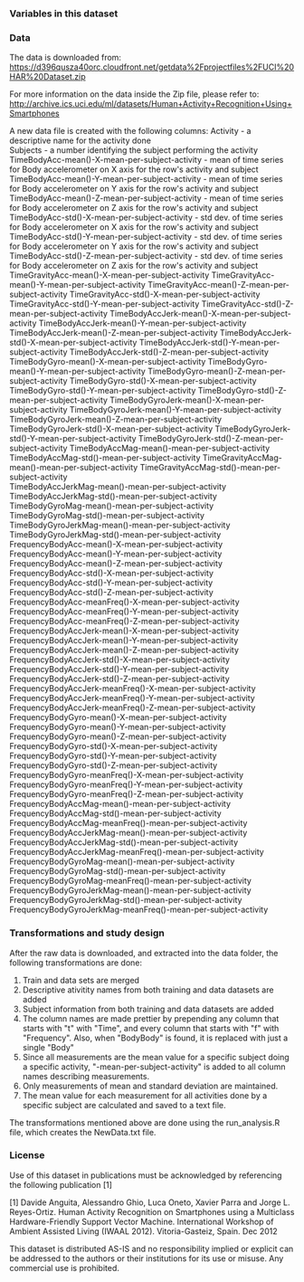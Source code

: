 ### Variables in this dataset

### Data
The data is downloaded from:
https://d396qusza40orc.cloudfront.net/getdata%2Fprojectfiles%2FUCI%20HAR%20Dataset.zip

For more information on the data inside the Zip file, please refer to:
http://archive.ics.uci.edu/ml/datasets/Human+Activity+Recognition+Using+Smartphones

A new data file is created with the following columns:
Activity - a descriptive name for the activity done     
Subjects - a number identifying the subject performing the activity
TimeBodyAcc-mean()-X-mean-per-subject-activity  - mean of time series for Body accelerometer on X axis for the row's activity and subject
TimeBodyAcc-mean()-Y-mean-per-subject-activity - mean of time series for Body accelerometer on Y axis for the row's activity and subject
TimeBodyAcc-mean()-Z-mean-per-subject-activity - mean of time series for Body accelerometer on Z axis for the row's activity and subject
TimeBodyAcc-std()-X-mean-per-subject-activity - std dev. of time series for Body accelerometer on X axis for the row's activity and subject
TimeBodyAcc-std()-Y-mean-per-subject-activity - std dev. of time series for Body accelerometer on Y axis for the row's activity and subject
TimeBodyAcc-std()-Z-mean-per-subject-activity - std dev. of time series for Body accelerometer on Z axis for the row's activity and subject
TimeGravityAcc-mean()-X-mean-per-subject-activity
TimeGravityAcc-mean()-Y-mean-per-subject-activity
TimeGravityAcc-mean()-Z-mean-per-subject-activity
TimeGravityAcc-std()-X-mean-per-subject-activity
TimeGravityAcc-std()-Y-mean-per-subject-activity
TimeGravityAcc-std()-Z-mean-per-subject-activity
TimeBodyAccJerk-mean()-X-mean-per-subject-activity
TimeBodyAccJerk-mean()-Y-mean-per-subject-activity
TimeBodyAccJerk-mean()-Z-mean-per-subject-activity
TimeBodyAccJerk-std()-X-mean-per-subject-activity
TimeBodyAccJerk-std()-Y-mean-per-subject-activity
TimeBodyAccJerk-std()-Z-mean-per-subject-activity
TimeBodyGyro-mean()-X-mean-per-subject-activity
TimeBodyGyro-mean()-Y-mean-per-subject-activity
TimeBodyGyro-mean()-Z-mean-per-subject-activity
TimeBodyGyro-std()-X-mean-per-subject-activity
TimeBodyGyro-std()-Y-mean-per-subject-activity
TimeBodyGyro-std()-Z-mean-per-subject-activity
TimeBodyGyroJerk-mean()-X-mean-per-subject-activity
TimeBodyGyroJerk-mean()-Y-mean-per-subject-activity
TimeBodyGyroJerk-mean()-Z-mean-per-subject-activity
TimeBodyGyroJerk-std()-X-mean-per-subject-activity
TimeBodyGyroJerk-std()-Y-mean-per-subject-activity
TimeBodyGyroJerk-std()-Z-mean-per-subject-activity
TimeBodyAccMag-mean()-mean-per-subject-activity
TimeBodyAccMag-std()-mean-per-subject-activity
TimeGravityAccMag-mean()-mean-per-subject-activity
TimeGravityAccMag-std()-mean-per-subject-activity             
TimeBodyAccJerkMag-mean()-mean-per-subject-activity           
TimeBodyAccJerkMag-std()-mean-per-subject-activity            
TimeBodyGyroMag-mean()-mean-per-subject-activity              
TimeBodyGyroMag-std()-mean-per-subject-activity               
TimeBodyGyroJerkMag-mean()-mean-per-subject-activity          
TimeBodyGyroJerkMag-std()-mean-per-subject-activity           
FrequencyBodyAcc-mean()-X-mean-per-subject-activity           
FrequencyBodyAcc-mean()-Y-mean-per-subject-activity           
FrequencyBodyAcc-mean()-Z-mean-per-subject-activity           
FrequencyBodyAcc-std()-X-mean-per-subject-activity            
FrequencyBodyAcc-std()-Y-mean-per-subject-activity            
FrequencyBodyAcc-std()-Z-mean-per-subject-activity            
FrequencyBodyAcc-meanFreq()-X-mean-per-subject-activity       
FrequencyBodyAcc-meanFreq()-Y-mean-per-subject-activity       
FrequencyBodyAcc-meanFreq()-Z-mean-per-subject-activity       
FrequencyBodyAccJerk-mean()-X-mean-per-subject-activity       
FrequencyBodyAccJerk-mean()-Y-mean-per-subject-activity       
FrequencyBodyAccJerk-mean()-Z-mean-per-subject-activity       
FrequencyBodyAccJerk-std()-X-mean-per-subject-activity        
FrequencyBodyAccJerk-std()-Y-mean-per-subject-activity        
FrequencyBodyAccJerk-std()-Z-mean-per-subject-activity        
FrequencyBodyAccJerk-meanFreq()-X-mean-per-subject-activity   
FrequencyBodyAccJerk-meanFreq()-Y-mean-per-subject-activity   
FrequencyBodyAccJerk-meanFreq()-Z-mean-per-subject-activity   
FrequencyBodyGyro-mean()-X-mean-per-subject-activity          
FrequencyBodyGyro-mean()-Y-mean-per-subject-activity          
FrequencyBodyGyro-mean()-Z-mean-per-subject-activity          
FrequencyBodyGyro-std()-X-mean-per-subject-activity           
FrequencyBodyGyro-std()-Y-mean-per-subject-activity           
FrequencyBodyGyro-std()-Z-mean-per-subject-activity           
FrequencyBodyGyro-meanFreq()-X-mean-per-subject-activity      
FrequencyBodyGyro-meanFreq()-Y-mean-per-subject-activity      
FrequencyBodyGyro-meanFreq()-Z-mean-per-subject-activity      
FrequencyBodyAccMag-mean()-mean-per-subject-activity          
FrequencyBodyAccMag-std()-mean-per-subject-activity           
FrequencyBodyAccMag-meanFreq()-mean-per-subject-activity      
FrequencyBodyAccJerkMag-mean()-mean-per-subject-activity      
FrequencyBodyAccJerkMag-std()-mean-per-subject-activity       
FrequencyBodyAccJerkMag-meanFreq()-mean-per-subject-activity  
FrequencyBodyGyroMag-mean()-mean-per-subject-activity         
FrequencyBodyGyroMag-std()-mean-per-subject-activity          
FrequencyBodyGyroMag-meanFreq()-mean-per-subject-activity     
FrequencyBodyGyroJerkMag-mean()-mean-per-subject-activity     
FrequencyBodyGyroJerkMag-std()-mean-per-subject-activity      
FrequencyBodyGyroJerkMag-meanFreq()-mean-per-subject-activity 

### Transformations and study design
After the raw data is downloaded, and extracted into the data folder, the following transformations are done:
1. Train and data sets are merged
2. Descriptive ativitity names from both training and data datasets are added
3. Subject information from both training and data datasets are added
4. The column names are made prettier by prepending any column that starts with "t" with "Time", and every column that starts with "f" with "Frequency". Also, when "BodyBody" is found, it is replaced with just a single "Body"
5. Since all measurements are the mean value for a specific subject doing a specific activity, "-mean-per-subject-activity" is added to all column names describing measurements.
6. Only measurements of mean and standard deviation are maintained.
7. The mean value for each measurement for all activities done by a specific subject are calculated and saved to a text file. 

The transformations mentioned above are done using the run_analysis.R file, which creates the NewData.txt file.


### License
Use of this dataset in publications must be acknowledged by referencing the following publication [1] 

[1] Davide Anguita, Alessandro Ghio, Luca Oneto, Xavier Parra and Jorge L. Reyes-Ortiz. Human Activity Recognition on Smartphones using a Multiclass Hardware-Friendly Support Vector Machine. International Workshop of Ambient Assisted Living (IWAAL 2012). Vitoria-Gasteiz, Spain. Dec 2012

This dataset is distributed AS-IS and no responsibility implied or explicit can be addressed to the authors or their institutions for its use or misuse. Any commercial use is prohibited.